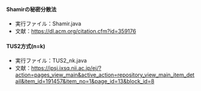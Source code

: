 
#### Shamirの秘密分散法
- 実行ファイル：Shamir.java
- 文献：https://dl.acm.org/citation.cfm?id=359176

#### TUS2方式(n=k)
- 実行ファイル：TUS2_nk.java
- 文献：https://ipsj.ixsq.nii.ac.jp/ej/?action=pages_view_main&active_action=repository_view_main_item_detail&item_id=191457&item_no=1&page_id=13&block_id=8
